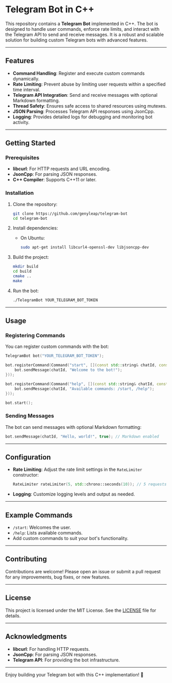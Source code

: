 # Telegram Bot in C++

This repository contains a **Telegram Bot** implemented in C++. The bot is designed to handle user commands, enforce rate limits, and interact with the Telegram API to send and receive messages. It is a robust and scalable solution for building custom Telegram bots with advanced features.

---

## Features

- **Command Handling**: Register and execute custom commands dynamically.
- **Rate Limiting**: Prevent abuse by limiting user requests within a specified time interval.
- **Telegram API Integration**: Send and receive messages with optional Markdown formatting.
- **Thread Safety**: Ensures safe access to shared resources using mutexes.
- **JSON Parsing**: Processes Telegram API responses using JsonCpp.
- **Logging**: Provides detailed logs for debugging and monitoring bot activity.

---

## Getting Started

### Prerequisites

- **libcurl**: For HTTP requests and URL encoding.
- **JsonCpp**: For parsing JSON responses.
- **C++ Compiler**: Supports C++11 or later.

### Installation

1. Clone the repository:
   ```bash
   git clone https://github.com/genyleap/telegram-bot
   cd telegram-bot
   ```

2. Install dependencies:
   - On Ubuntu:
     ```bash
     sudo apt-get install libcurl4-openssl-dev libjsoncpp-dev
     ```

3. Build the project:
   ```bash
   mkdir build
   cd build
   cmake ..
   make
   ```

4. Run the bot:
   ```bash
   ./TelegramBot YOUR_TELEGRAM_BOT_TOKEN
   ```

---

## Usage

### Registering Commands

You can register custom commands with the bot:
```cpp
TelegramBot bot("YOUR_TELEGRAM_BOT_TOKEN");

bot.registerCommand(Command("start", [](const std::string& chatId, const std::string& args, TelegramBot& bot) {
    bot.sendMessage(chatId, "Welcome to the bot!");
}));

bot.registerCommand(Command("help", [](const std::string& chatId, const std::string& args, TelegramBot& bot) {
    bot.sendMessage(chatId, "Available commands: /start, /help");
}));

bot.start();
```

### Sending Messages

The bot can send messages with optional Markdown formatting:
```cpp
bot.sendMessage(chatId, "Hello, world!", true); // Markdown enabled
```

---

## Configuration

- **Rate Limiting**: Adjust the rate limit settings in the `RateLimiter` constructor:
  ```cpp
  RateLimiter rateLimiter(5, std::chrono::seconds(10)); // 5 requests per 10 seconds
  ```

- **Logging**: Customize logging levels and output as needed.

---

## Example Commands

- `/start`: Welcomes the user.
- `/help`: Lists available commands.
- Add custom commands to suit your bot's functionality.

---

## Contributing

Contributions are welcome! Please open an issue or submit a pull request for any improvements, bug fixes, or new features.

---

## License

This project is licensed under the MIT License. See the [LICENSE](LICENSE) file for details.

---

## Acknowledgments

- **libcurl**: For handling HTTP requests.
- **JsonCpp**: For parsing JSON responses.
- **Telegram API**: For providing the bot infrastructure.

---

Enjoy building your Telegram bot with this C++ implementation! 🚀
